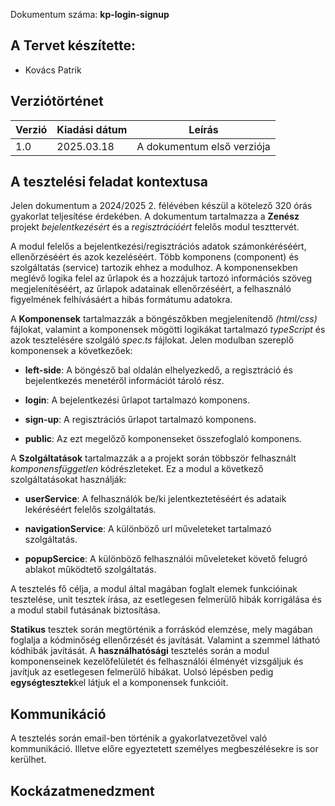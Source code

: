 Dokumentum száma: **kp-login-signup**

## A Tervet készítette:

- Kovács Patrik

## Verziótörténet

| Verzió | Kiadási dátum | Leírás                     |
| ------ | ------------- | -------------------------- |
| 1.0    | 2025.03.18    | A dokumentum első verziója |


## A tesztelési feladat kontextusa

Jelen dokumentum a 2024/2025 2. félévében készül a kötelező 320 órás gyakorlat teljesítése érdekében. A dokumentum tartalmazza a **Zenész** projekt *bejelentkezésért* és a *regisztrációért* felelős modul teszttervét. 

A modul felelős a bejelentkezési/regisztrációs adatok számonkéréséért, ellenőrzéséért és azok kezeléséért. Több komponens (component) és szolgáltatás (service) tartozik ehhez a modulhoz. A komponensekben meglévő logika felel az űrlapok és a hozzájuk tartozó információs szöveg megjelenítéséért, az űrlapok adatainak ellenőrzéséért, a felhasználó figyelmének felhívásáért a hibás formátumu adatokra.

A **Komponensek** tartalmazzák a böngészőkben megjelenítendő *(html/css)* fájlokat, valamint a komponensek mögötti logikákat tartalmazó *typeScript* és azok tesztelésére szolgáló *spec.ts* fájlokat. Jelen modulban szereplő komponensek a következőek:
 - **left-side**:
   A böngésző bal oldalán elhelyezkedő, a regisztráció és bejelentkezés menetéről információt tároló rész.

 - **login**:
   A bejelentkezési űrlapot tartalmazó komponens.

 - **sign-up**:
   A regisztrációs űrlapot tartalmazó komponens.

 - **public**:
   Az ezt megelőző komponenseket összefoglaló komponens.

A **Szolgáltatások** tartalmazzák a a projekt során többször felhasznált _komponensfüggetlen_ kódrészleteket. Ez a modul a következő szolgáltatásokat használják:

 - **userService**:
 A felhasználók be/ki jelentkeztetéséért és adataik lekéréséért felelős szolgáltatás.

 - **navigationService**:
 A különböző url műveleteket tartalmazó szolgáltatás.

 - **popupSercice**:
 A különböző felhasználói műveleteket követő felugró ablakot működtető szolgáltatás.

A tesztelés fő célja, a modul által magában foglalt elemek funkcióinak tesztelése, unit tesztek írása, az esetlegesen felmerülő hibák korrigálása és a modul stabil futásának biztosítása.

**Statikus** tesztek során megtörténik a forráskód elemzése, mely magában foglalja a kódminőség ellenőrzését és javítását. Valamint a szemmel látható kódhibák javítását. A **használhatósági** tesztelés során a modul komponenseinek kezelőfelületét és felhasználói élményét vizsgáljuk és javítjuk az esetlegesen felmerülő hibákat. Uolsó lépésben pedig **egységtesztek**kel látjuk el a komponensek funkcióit.

## Kommunikáció 

A tesztelés során email-ben történik a gyakorlatvezetővel való kommunikáció. Illetve előre egyeztetett személyes megbeszélésekre is sor kerülhet.

## Kockázatmenedzment



